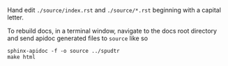 Hand edit `./source/index.rst` and `./source/*.rst` beginning with a
capital letter.


To rebuild docs, in a terminal window, navigate to the docs root
directory and send apidoc generated files to `source` like so

```
sphinx-apidoc -f -o source ../spudtr
make html
```
